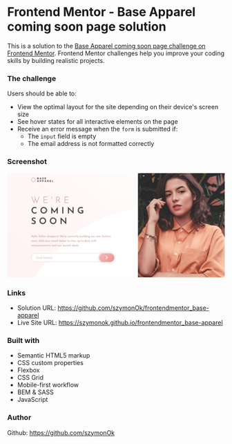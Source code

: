 # Frontend Mentor - Base Apparel coming soon page solution

This is a solution to the [Base Apparel coming soon page challenge on Frontend Mentor](https://www.frontendmentor.io/challenges/base-apparel-coming-soon-page-5d46b47f8db8a7063f9331a0). Frontend Mentor challenges help you improve your coding skills by building realistic projects.

### The challenge

Users should be able to:

- View the optimal layout for the site depending on their device's screen size
- See hover states for all interactive elements on the page
- Receive an error message when the `form` is submitted if:
  - The `input` field is empty
  - The email address is not formatted correctly

### Screenshot

![](./screenshot.png)

### Links

- Solution URL: https://github.com/szymonOk/frontendmentor_base-apparel
- Live Site URL: https://szymonok.github.io/frontendmentor_base-apparel

### Built with

- Semantic HTML5 markup
- CSS custom properties
- Flexbox
- CSS Grid
- Mobile-first workflow
- BEM & SASS
- JavaScript

### Author

Github: https://github.com/szymonOk
